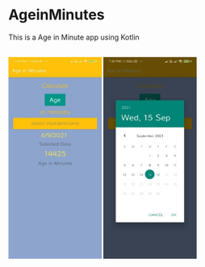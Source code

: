 # AgeinMinutes
This is a Age in Minute app using Kotlin 
<br>
<br>
<div style=" display:grid grid-gap:20px">
  <img src="https://github.com/Virendra-khorwal/AgeinMinutes/blob/master/1.jpeg" height=400px >
  <img src="https://github.com/Virendra-khorwal/AgeinMinutes/blob/master/2.jpeg" height=400px >
</div

